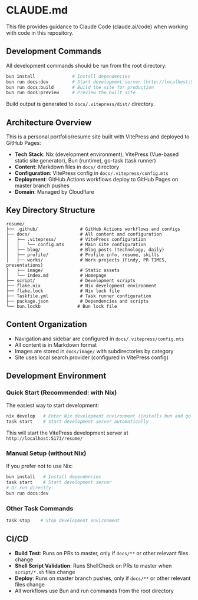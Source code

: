 # CLAUDE.md

This file provides guidance to Claude Code (claude.ai/code) when working with code in this repository.

## Development Commands

All development commands should be run from the root directory:

```bash
bun install              # Install dependencies
bun run docs:dev         # Start development server (http://localhost:5173/resume/)
bun run docs:build       # Build the site for production
bun run docs:preview     # Preview the built site
```

Build output is generated to `docs/.vitepress/dist/` directory.

## Architecture Overview

This is a personal portfolio/resume site built with VitePress and deployed to GitHub Pages:

- **Tech Stack**: Nix (development environment), VitePress (Vue-based static site generator), Bun (runtime), go-task (task runner)
- **Content**: Markdown files in `docs/` directory
- **Configuration**: VitePress config in `docs/.vitepress/config.mts`
- **Deployment**: GitHub Actions workflows deploy to GitHub Pages on master branch pushes
- **Domain**: Managed by Cloudflare

## Key Directory Structure

```
resume/
├── .github/                # GitHub Actions workflows and configs
├── docs/                   # All content and configuration
│   ├── .vitepress/         # VitePress configuration
│   │   └── config.mts      # Main site configuration
│   ├── blog/               # Blog posts (technology, daily)
│   ├── profile/            # Profile info, resume, skills
│   ├── works/              # Work projects (Findy, PR TIMES, presentations)
│   ├── image/              # Static assets
│   └── index.md            # Homepage
├── script/                 # Development scripts
├── flake.nix               # Nix development environment
├── flake.lock              # Nix lock file
├── Taskfile.yml            # Task runner configuration
├── package.json            # Dependencies and scripts
└── bun.lockb              # Bun lock file
```

## Content Organization

- Navigation and sidebar are configured in `docs/.vitepress/config.mts`
- All content is in Markdown format
- Images are stored in `docs/image/` with subdirectories by category
- Site uses local search provider (configured in VitePress config)

## Development Environment

### Quick Start (Recommended: with Nix)

The easiest way to start development:

```bash
nix develop   # Enter Nix development environment (installs bun and go-task)
task start    # Start development server automatically
```

This will start the VitePress development server at `http://localhost:5173/resume/`

### Manual Setup (without Nix)

If you prefer not to use Nix:

```bash
bun install   # Install dependencies
task start    # Start development server
# Or run directly:
bun run docs:dev
```

### Other Task Commands

```bash
task stop    # Stop development environment
```

## CI/CD

- **Build Test**: Runs on PRs to master, only if `docs/**` or other relevant files change
- **Shell Script Validation**: Runs ShellCheck on PRs to master when `script/*.sh` files change
- **Deploy**: Runs on master branch pushes, only if `docs/**` or other relevant files change
- All workflows use Bun and run commands from the root directory